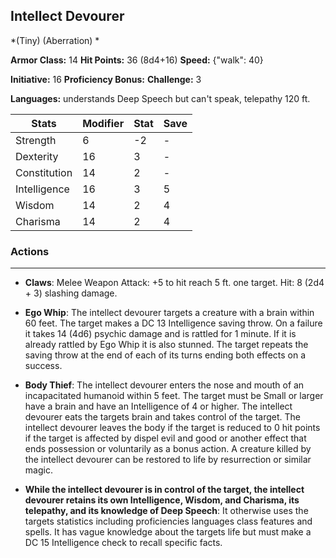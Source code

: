 ## Intellect Devourer
*(Tiny) (Aberration) *

**Armor Class:** 14
**Hit Points:** 36 (8d4+16)
**Speed:** {"walk": 40}

**Initiative:** 16
**Proficiency Bonus:**
**Challenge:** 3

**Languages:** understands Deep Speech but can't speak, telepathy 120 ft.



| Stats | Modifier | Stat | Save
| ---- | ---- | ---- | ---- |
| Strength | 6 | -2 | - |
| Dexterity | 16 | 3 | - |
| Constitution | 14 | 2 | - |
| Intelligence | 16 | 3 | 5 |
| Wisdom | 14 | 2 | 4 |
| Charisma | 14 | 2 | 4 |

### Actions
 --- 
- **Claws**: Melee Weapon Attack: +5 to hit  reach 5 ft.  one target. Hit: 8 (2d4 + 3) slashing damage.

- **Ego Whip**: The intellect devourer targets a creature with a brain within 60 feet. The target makes a DC 13 Intelligence saving throw. On a failure  it takes 14 (4d6) psychic damage and is rattled for 1 minute. If it is already rattled by Ego Whip  it is also stunned. The target repeats the saving throw at the end of each of its turns  ending both effects on a success.

- **Body Thief**: The intellect devourer enters the nose and mouth of an incapacitated humanoid within 5 feet. The target must be Small or larger  have a brain  and have an Intelligence of 4 or higher. The intellect devourer eats the targets brain and takes control of the target. The intellect devourer leaves the body if the target is reduced to 0 hit points  if the target is affected by dispel evil and good or another effect that ends possession  or voluntarily as a bonus action. A creature killed by the intellect devourer can be restored to life by resurrection or similar magic.

- **While the intellect devourer is in control of the target, the intellect devourer retains its own Intelligence, Wisdom, and Charisma, its telepathy, and its knowledge of Deep Speech**: It otherwise uses the targets statistics  including proficiencies  languages  class features  and spells. It has vague knowledge about the targets life but must make a DC 15 Intelligence check to recall specific facts.


